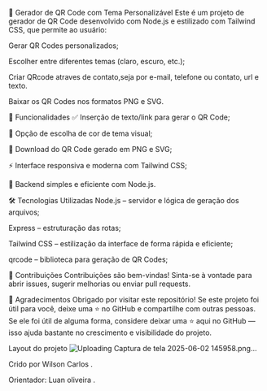 
🧾 Gerador de QR Code com Tema Personalizável
Este é um projeto de gerador de QR Code desenvolvido com Node.js e estilizado com Tailwind CSS, que permite ao usuário:

Gerar QR Codes personalizados;

Escolher entre diferentes temas (claro, escuro, etc.);

Criar QRcode atraves de contato,seja por e-mail, telefone ou contato, url e texto.

Baixar os QR Codes nos formatos PNG e SVG.

🚀 Funcionalidades
✅ Inserção de texto/link para gerar o QR Code;

🎨 Opção de escolha de cor de tema visual;

📁 Download do QR Code gerado em PNG e SVG;

⚡ Interface responsiva e moderna com Tailwind CSS;

🔧 Backend simples e eficiente com Node.js.

🛠️ Tecnologias Utilizadas
Node.js – servidor e lógica de geração dos arquivos;

Express – estruturação das rotas;

Tailwind CSS – estilização da interface de forma rápida e eficiente;

qrcode – biblioteca para geração de QR Codes;

🤝 Contribuições
Contribuições são bem-vindas! Sinta-se à vontade para abrir issues, sugerir melhorias ou enviar pull requests.

🙌 Agradecimentos
Obrigado por visitar este repositório! Se este projeto foi útil para você, deixe uma ⭐ no GitHub e compartilhe com outras pessoas.
Se ele foi útil de alguma forma, considere deixar uma ⭐ aqui no GitHub — isso ajuda bastante no crescimento e visibilidade do projeto.

Layout do projeto ![Uploading Captura de tela 2025-06-02 145958.png…]()


Crido por Wilson Carlos .

Orientador: Luan oliveira .
